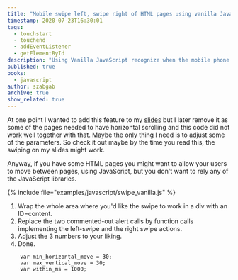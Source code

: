 ```yaml
---
title: "Mobile swipe left, swipe right of HTML pages using vanilla JavaScript"
timestamp: 2020-07-23T16:30:01
tags:
  - touchstart
  - touchend
  - addEventListener
  - getElementById
description: "Using Vanilla JavaScript recognize when the mobile phone user swipes leftor swipes right on yout page."
published: true
books:
  - javascript
author: szabgab
archive: true
show_related: true
---
```



At one point I wanted to add this feature to my [slides](/slides) but I later remove it as some of the pages
needed to have horizontal scrolling and this code did not work well together with that. Maybe the only thing I need
is to adjust some of the parameters. So check it out maybe by the time you read this, the swiping on my slides might work.

Anyway, if you have some HTML pages you might want to allow your users to move between pages, using JavaScript, but you don't
want to rely any of the JavaScript libraries.


{% include file="examples/javascript/swipe_vanilla.js" %}

<ol>
    <li>Wrap the whole area where you'd like the swipe to work in a div with an ID=content.</li>
    <li>Replace the two commented-out alert calls by function calls implementing the left-swipe and the right swipe actions.</li>
    <li>Adjust the 3 numbers to your liking.</li>
    <li>Done.</li>
</ol>

```
    var min_horizontal_move = 30;
    var max_vertical_move = 30;
    var within_ms = 1000;
```


